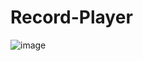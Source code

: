# Record-Player
![image](https://user-images.githubusercontent.com/107072477/227898907-b6082e19-0670-47a8-9ebf-c58441c98378.png)
